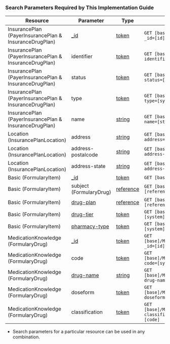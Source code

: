 <a name="Search Parameters Required By This Implementation Guide"></a>
### Search Parameters Required by This Implementation Guide
<table class="grid">
	<thead>
		<tr>
			<th>Resource</th>
			<th>Parameter</th>
			<th>Type</th>
			<th>Example</th>
		</tr>
	</thead>
	<tbody>
		<tr>
			<td>InsurancePlan (PayerInsurancePlan & InsuranceDrugPlan)</td>
			<td><a href="http://hl7.org/fhir/R4/search.html">_id</a></td>
			<td><a href="https://www.hl7.org/fhir/search.html#token">token</a></td>
			<td><code class="highlighter-rouge">GET [base]/InsurancePlan?_id=[id]</code></td>
		</tr>
  		<tr>
			<td>InsurancePlan (PayerInsurancePlan & InsuranceDrugPlan)</td>
			<td>identifier</td>
			<td><a href="https://www.hl7.org/fhir/search.html#token">token</a></td>
			<td><code class="highlighter-rouge">GET [base]/InsurancePlan?identifier=[system]|[code]</code></td>
		</tr>
		<tr>
			<td>InsurancePlan (PayerInsurancePlan & InsuranceDrugPlan)</td>
			<td>status</td>
			<td><a href="https://www.hl7.org/fhir/search.html#token">token</a></td>
			<td><code class="highlighter-rouge">GET [base]/InsurancePlan?status=[code]</code></td>
		</tr>
		<tr>
			<td>InsurancePlan (PayerInsurancePlan & InsuranceDrugPlan)</td>
			<td>type</td>
			<td><a href="https://www.hl7.org/fhir/search.html#token">token</a></td>
			<td><code class="highlighter-rouge">GET [base]/InsurancePlan?type=[system]|[code]</code></td>
		</tr>	
		<tr>
			<td>InsurancePlan (PayerInsurancePlan & InsuranceDrugPlan)</td>
			<td>name</td>
			<td><a href="https://www.hl7.org/fhir/search.html#string">string</a></td>
			<td><code class="highlighter-rouge">GET [base]/InsurancePlan?name=[string]</code></td>
		</tr>
		<tr>
			<td>Location (InsurancePlanLocation)</td>
			<td>address</td>
			<td><a href="https://www.hl7.org/fhir/search.html#string">string</a></td>
			<td><code class="highlighter-rouge">GET [base]/InsurancePlan?address=[string]</code></td>
		</tr>
		<tr>
			<td>Location (InsurancePlanLocation)</td>
			<td>address-postalcode</td>
			<td><a href="https://www.hl7.org/fhir/search.html#string">string</a></td>
			<td><code class="highlighter-rouge">GET [base]/InsurancePlan?address-postalcode=[string]</code></td>
		</tr>
		<tr>
			<td>Location (InsurancePlanLocation)</td>
			<td>address-state</td>
			<td><a href="https://www.hl7.org/fhir/search.html#string">string</a></td>
			<td><code class="highlighter-rouge">GET [base]/InsurancePlan?address-state=[string]</code></td>
		</tr>
		<tr>
			<td>Basic (FormularyItem)</td>
			<td><a href="http://hl7.org/fhir/R4/search.html">_id</a></td>
			<td><a href="https://www.hl7.org/fhir/search.html#token">token</a></td>
			<td><code class="highlighter-rouge">GET [base]/Basic?_id=[id]</code></td>
		</tr>
		<tr>
			<td>Basic (FormularyItem)</td>
			<td>subject (FormularyDrug)</td>
			<td><a href="https://www.hl7.org/fhir/search.html#string">reference</a></td>
			<td><code class="highlighter-rouge">GET [base]/subject?=[reference]</code></td>
		</tr>
		<tr>
			<td>Basic (FormularyItem)</td>
			<td><a href="SearchParameter-drug-plan.html">drug-plan</a></td>
			<td><a href="https://www.hl7.org/fhir/search.html#reference">reference</a></td>
			<td><code class="highlighter-rouge">GET [base]/Basic?drug-plan=[reference]</code></td>
		</tr>
		<tr>
			<td>Basic (FormularyItem)</td>
			<td><a href="SearchParameter-drug-tier.html">drug-tier</a></td>
			<td><a href="https://www.hl7.org/fhir/search.html#string">token</a></td>
			<td><code class="highlighter-rouge">GET [base]/Basic?drug-tier=[system]|[code]</code></td>
		</tr>
		<tr>
			<td>Basic (FormularyItem)</td>
			<td><a href="SearchParameter-pharmacy-type.html">pharmacy-type</a></td>
			<td><a href="https://www.hl7.org/fhir/search.html#string">token</a></td>
			<td><code class="highlighter-rouge">GET [base]/pharmacy-type?=[system]|[code]</code></td>
		</tr>
		<tr>
			<td>MedicationKnowledge (FormularyDrug)</td>
			<td><a href="http://hl7.org/fhir/R4/search.html">_id</a></td>
			<td><a href="https://www.hl7.org/fhir/search.html#token">token</a></td>
			<td><code class="highlighter-rouge">GET [base]/MedicationKnowledge?_id=[id]</code></td>
		</tr>
		<tr>
			<td>MedicationKnowledge (FormularyDrug)</td>
			<td>code</td>
			<td><a href="https://www.hl7.org/fhir/search.html#token">token</a></td>
			<td><code class="highlighter-rouge">GET [base]/MedicationKnowledge?code=[system]|[code]</code></td>
		</tr>
		<tr>
			<td>MedicationKnowledge (FormularyDrug)</td>
			<td><a href="SearchParameter-drug-name.html">drug-name</a></td>
			<td><a href="https://www.hl7.org/fhir/search.html#string">string</a></td>
			<td><code class="highlighter-rouge">GET [base]/MedicationKnowledge?drug-name=[string]</code></td>
		</tr>
		<tr>
			<td>MedicationKnowledge (FormularyDrug)</td>
			<td>doseform</td>
			<td><a href="https://www.hl7.org/fhir/search.html#token">token</a></td>
			<td><code class="highlighter-rouge">GET [base]/MedicationKnowledge?doseform=[system|code]</code></td>
		</tr>
		<tr>
			<td>MedicationKnowledge (FormularyDrug)</td>
			<td>classification</td>
			<td><a href="https://www.hl7.org/fhir/search.html#token">token</a></td>
			<td><code class="highlighter-rouge">GET [base]/MedicationKnowledge?classification=[system]|[code]</code></td>
		</tr>
	</tbody>
</table>
<p>
<ul>
  <li>
    Search parameters for a particular resource can be used in any combination.
  </li>
</ul>	
</p>
